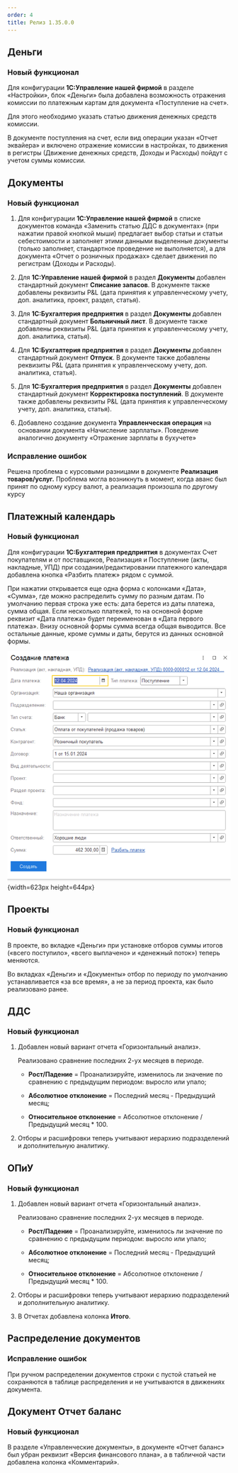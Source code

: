```yaml
---
order: 4
title: Релиз 1.35.0.0
---
```


## **Деньги**

### Новый функционал

Для конфигурации **1С:Управление нашей фирмой** в разделе «Настройки», блок «Деньги» была добавлена возможность отражения комиссии по платежным картам для документа «Поступление на счет».

Для этого необходимо указать статью движения денежных средств комиссии.

В документе поступления на счет, если вид операции указан «Отчет эквайера» и включено отражение комиссии в настройках, то движения в регистры (Движение денежных средств, Доходы и Расходы) пойдут с учетом суммы комиссии.

## **Документы**

### Новый функционал

1. Для конфигурации **1С:Управление нашей фирмой** в списке документов команда «Заменить статью ДДС в документах» (при нажатии правой кнопкой мыши) предлагает выбор статьи и статьи себестоимости и заполняет этими данными выделенные документы (только заполняет, стандартное проведение не выполняется), а для документа «Отчет о розничных продажах» сделает движения по регистрам (Доходы и Расходы).

2. Для **1С:Управление нашей фирмой** в раздел **Документы** добавлен стандартный документ **Списание запасов**. В документе также добавлены реквизиты P&L (дата принятия к управленческому учету, доп. аналитика, проект, раздел, статья).

3. Для **1С:Бухгалтерия предприятия** в раздел **Документы** добавлен стандартный документ **Больничный лист**. В документе также добавлены реквизиты P&L (дата принятия к управленческому учету, доп. аналитика, статья).

4. Для **1С:Бухгалтерия предприятия** в раздел **Документы** добавлен стандартный документ **Отпуск**. В документе также добавлены реквизиты P&L (дата принятия к управленческому учету, доп. аналитика, статья).

5. Для **1С:Бухгалтерия предприятия** в раздел **Документы** добавлен стандартный документ **Корректировка поступлений**. В документе также добавлены реквизиты P&L (дата принятия к управленческому учету, доп. аналитика, статья).

6. Добавлено создание документа **Управленческая операция** на основании документа «Начисление зарплаты». Поведение аналогично документу «Отражение зарплаты в бухучете»

### Исправление ошибок

Решена проблема с курсовыми разницами в документе **Реализация товаров/услуг.** Проблема могла возникнуть в момент, когда аванс был принят по одному курсу валют, а реализация произошла по другому курсу

## **Платежный календарь**

### Новый функционал

Для  конфигурации **1С:Бухгалтерия предприятия**  в документах Счет покупателям и от поставщиков, Реализация и Поступление (акты, накладные, УПД) при создании/редактировании платежного календаря добавлена кнопка «Разбить платеж» рядом с суммой.

При нажатии открывается еще одна форма с колонками «Дата», «Сумма», где можно распределить сумму по разным датам. По умолчанию первая строка уже есть: дата берется из даты платежа, сумма общая. Если несколько платежей, то на основной форме реквизит «Дата платежа» будет переименован в «Дата первого платежа». Внизу основной формы сумма всегда общая выводится.  Все остальные данные, кроме суммы и даты, берутся из данных основной формы.

![](./_index.png){width=623px height=644px}

## **Проекты**

### Новый функционал

В проекте, во вкладке «Деньги» при установке отборов суммы итогов («всего поступило», «всего выплачено» и «денежный поток») теперь меняются.

Во вкладках «Деньги» и «Документы» отбор по периоду по умолчанию устанавливается «за все время», а не за период проекта, как было реализовано ранее.

## **ДДС**

### Новый функционал

1. Добавлен новый вариант отчета «Горизонтальный анализ».

   Реализовано сравнение последних 2-ух месяцев в периоде.

   -  **Рост/Падение**  = Проанализируйте, изменилось ли значение по сравнению с предыдущим периодом: выросло или упало;

   -  **Абсолютное отклонение** = Последний месяц - Предыдущий месяц;

   -  **Относительное отклонение** = Абсолютное отклонение / Предыдущий месяц \* 100.

2. Отборы и расшифровки теперь учитывают иерархию подразделений и дополнительную аналитику.

## **ОПиУ**

### Новый функционал

1. Добавлен новый вариант отчета «Горизонтальный анализ».

   Реализовано сравнение последних 2-ух месяцев в периоде.

   -  **Рост/Падение**  = Проанализируйте, изменилось ли значение по сравнению с предыдущим периодом: выросло или упало;

   -  **Абсолютное отклонение** = Последний месяц - Предыдущий месяц;

   -  **Относительное отклонение** = Абсолютное отклонение / Предыдущий месяц \* 100.

2. Отборы и расшифровки теперь учитывают иерархию подразделений и дополнительную аналитику.

3. В Отчетах добавлена колонка **Итого**.

## **Распределение документов**

### Исправление ошибок

При ручном распределении документов строки с пустой статьей не сохраняются в таблице распределения и не учитываются в движениях документа.

## **Документ Отчет баланс**

### Новый функционал

В разделе «Управленческие документы», в документе «Отчет баланс» был убран реквизит «Версия финансового плана», а в табличной части добавлена колонка «Комментарий».